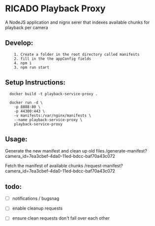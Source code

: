
# RICADO Playback Proxy

A NodeJS application and nignx serer that indexes available chunks for playback per camera

## Develop: 
```
    1. Create a folder in the root directory called manifests
    2. fill in the the appConfig fields
    4. npm i
    3. npm run start
```

## Setup Instructions: 

```
  docker build -t playback-service-proxy .

  docker run -d \
    -p 8888:80 \
    -p 44300:443 \
    -v manifests:/var/nginx/manifests \
    --name playback-service-proxy \
    playback-service-proxy
```

## Usage: 

Generate the new manifest and clean up old files
/generate-manifest?camera_id=7ea3cbef-4da0-11ed-bdcc-baf70a43c072

Fetch the manifest of available chunks
/request-manifest?camera_id=7ea3cbef-4da0-11ed-bdcc-baf70a43c072

## todo:

- [ ] notifications / bugsnag
- [ ] enable cleanup requests
- [ ] ensure clean requests don't fall over each other

